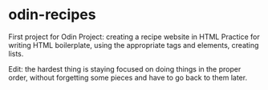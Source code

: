 # odin-recipes
First project for Odin Project: creating a recipe website in HTML
Practice for writing HTML boilerplate, using the appropriate tags and elements, creating lists.

Edit: the hardest thing is staying focused on doing things in the proper order, without forgetting some pieces and have to go back to them later.